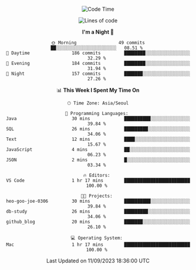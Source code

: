 <div align=center>
 
<!--START_SECTION:waka-->
![Code Time](http://img.shields.io/badge/Code%20Time-274%20hrs-blue)

![Lines of code](https://img.shields.io/badge/From%20Hello%20World%20I%27ve%20Written-3.1%20million%20lines%20of%20code-blue)

**I'm a Night 🦉** 

```text
🌞 Morning                49 commits          ██░░░░░░░░░░░░░░░░░░░░░░░   08.51 % 
🌆 Daytime                186 commits         ████████░░░░░░░░░░░░░░░░░   32.29 % 
🌃 Evening                184 commits         ████████░░░░░░░░░░░░░░░░░   31.94 % 
🌙 Night                  157 commits         ███████░░░░░░░░░░░░░░░░░░   27.26 % 
```


📊 **This Week I Spent My Time On** 

```text
🕑︎ Time Zone: Asia/Seoul

💬 Programming Languages: 
Java                     30 mins             ██████████░░░░░░░░░░░░░░░   39.84 % 
SQL                      26 mins             █████████░░░░░░░░░░░░░░░░   34.06 % 
Text                     12 mins             ████░░░░░░░░░░░░░░░░░░░░░   15.67 % 
JavaScript               4 mins              ██░░░░░░░░░░░░░░░░░░░░░░░   06.23 % 
JSON                     2 mins              █░░░░░░░░░░░░░░░░░░░░░░░░   03.34 % 

🔥 Editors: 
VS Code                  1 hr 17 mins        █████████████████████████   100.00 % 

🐱‍💻 Projects: 
heo-goo-joe-0306         30 mins             ██████████░░░░░░░░░░░░░░░   39.84 % 
db-study                 26 mins             █████████░░░░░░░░░░░░░░░░   34.06 % 
github_blog              20 mins             ███████░░░░░░░░░░░░░░░░░░   26.10 % 

💻 Operating System: 
Mac                      1 hr 17 mins        █████████████████████████   100.00 % 
```


 Last Updated on 11/09/2023 18:36:00 UTC
<!--END_SECTION:waka-->
 </div>
